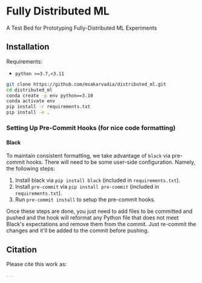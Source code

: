 # Fully Distributed ML
A Test Bed for Prototyping Fully-Distributed ML Experiments

## Installation

Requirements:
- `python >=3.7,<3.11`
```bash
git clone https://github.com/msakarvadia/distributed_ml.git
cd distributed_ml
conda create -p env python==3.10
conda activate env
pip install -r requirements.txt
pip install -e .
```
### Setting Up Pre-Commit Hooks (for nice code formatting)

#### Black

To maintain consistent formatting, we take advantage of `black` via pre-commit hooks.
There will need to be some user-side configuration. Namely, the following steps:

1. Install black via `pip install black` (included in `requirements.txt`).
2. Install `pre-commit` via `pip install pre-commit` (included in `requirements.txt`).
3. Run `pre-commit install` to setup the pre-commit hooks.

Once these steps are done, you just need to add files to be committed and pushed and the hook will reformat any Python file that does not meet Black's expectations and remove them from the commit. Just re-commit the changes and it'll be added to the commit before pushing.

## Citation

Please cite this work as:

```bibtex
...
```
